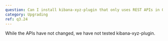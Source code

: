 ```yaml
---
question: Can I install kibana-xyz-plugin that only uses REST APIs in OpenSearch Dashboards 1.0?
category: Upgrading
ref: q3.24
---
```

While the APIs have not changed, we have not tested kibana-xyz-plugin.
